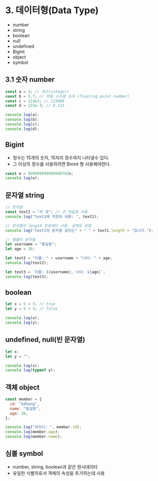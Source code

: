 # 3. 데이터형(Data Type)

- number
- string
- boolean
- null
- undefined
- Bigint
- object
- symbol

## 3.1 숫자 number

```js
const a = 3; // 정수(integer)
const b = 5.7; // 부동 소수점 숫자 (floating point number)
const c = 123e3; // 123000
const d = 123e-3; // 0.123

console.log(a);
console.log(b);
console.log(c);
console.log(d);
```

## Bigint

- 정수는 15개의 숫자, 15자리 정수까지 나타낼수 있다.
- 그 이상의 정수를 사용하려면 Binint 형 사용해야한다.

```js
const e = 999999999999998765n;
console.log(e);
```

## 문자열 string

```js
// 문자열
const text1 = "사 과"; // 큰 따옴표 사용
console.log("text1에 저장된 내용: ", text1);

// 문자열의 length 프로퍼티 사용, 공백도 포함
console.log("text1의 문자열 길이는" + " " + text1.length + "입니다.");

// 템플릿 문자열 ``
let username = "홍길동";
let age = 30;

let text2 = "이름: " + username + "나이: " + age;
console.log(text2);

let text3 = `이름: ${username}, 나이: ${age}`;
console.log(text3);
```

## boolean

```js
let x = 5 > 3; // true
let y = 5 < 3; // false

console.log(x);
console.log(y);
```

## undefined, null(빈 문자열)

```js
let x;
let y = "";

console.log(x);
console.log(typeof y);
```

## 객체 object

```js
const member = {
  id: "kdhong",
  name: "홍길동",
  age: 20,
};

console.log("아이디: ", member.id);
console.log(member.age);
console.log(member.name);
```

## 심볼 symbol

- number, string, boolean과 같은 원시데이터
- 유일한 식별자로서 객체의 속성을 추가하는데 사용
